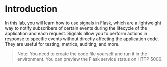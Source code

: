 # Introduction

In this lab, you will learn how to use signals in Flask, which are a lightweight way to notify subscribers of certain events during the lifecycle of the application and each request. Signals allow you to perform actions in response to specific events without directly affecting the application code. They are useful for testing, metrics, auditing, and more.

> Note: You need to create the code file yourself and run it in the environment. You can preview the Flask service status on HTTP 5000.
